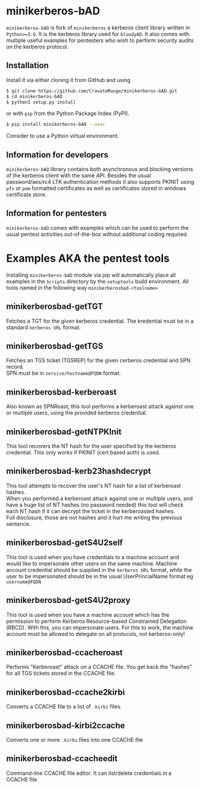 # minikerberos-bAD
`minikerberos-bAD` is fork of `minikerberos` a kerberos client library written in `Python>=3.6`. It is the kerberos library used for `bloodyAD`. It also comes with multiple useful examples for pentesters who wish to perform security audits on the kerberos protocol.  

## Installation

Install it via either cloning it from GitHub and using  

```bash
$ git clone https://github.com/CravateRouge/minikerberos-bAD.git
$ cd minikerberos-bAD
$ python3 setup.py install
```  
  
or with `pip` from the Python Package Index (PyPI).
  
```bash
$ pip install minikerberos-bAD --user
```

Consider to use a Python virtual environment.

## Information for developers
`minikerberos-bAD` library contains both asynchronous and blocking versions of the kerberos client with the same API. Besides the usual password/aes/rc4 LTK authentication methods it also supports PKINIT using `pfx` or `pem` formatted certificates as well as certificates stored in windows certificate store. 

## Information for pentesters
`minikerberos-bAD` comes with examples which can be used to perform the usual pentest activities out-of-the-box without additional coding required.

# Examples AKA the pentest tools
Installing `minikerberos-bAD` module via pip will automatically place all examples in the `Scripts` directory by the `setuptools` build environment. All tools named in the following way `minikerberosbad-<toolname>`

## minikerberosbad-getTGT
Fetches a TGT for the given kerberos credential. The kredential must be in a standard `kerberos URL` format.

## minikerberosbad-getTGS
Fetches an TGS ticket (TGSREP) for the given cerberos credential and SPN record.  
SPN must be in `service/hostname@FQDN` format.

## minikerberosbad-kerberoast
Also known as SPNRoast, this tool performs a kerberoast attack against one or multiple users, using the provided kerberos credential.

## minikerberosbad-getNTPKInit
This tool recovers the NT hash for the user specified by the kerberos credential. This only works if PKINIT (cert based auth) is used.

## minikerberosbad-kerb23hashdecrypt
This tool attempts to recover the user's NT hash for a list of kerberoast hashes.  
When you performed a kerberoast attack against one or multiple users, and have a huge list of NT hashes (no password needed) this tool will check each NT hash if it can decrypt the ticket in the kerberoasted hashes.  
Full disclosure, those are not hashes and it hurt me writing the previous sentence.  

## minikerberosbad-getS4U2self
This tool is used when you have credentials to a machine account and would like to impersonate other users on the same machine. Machine account credential should be supplied in the `kerberos URL` format, while the user to be impersonated should be in the usual UserPrincialName format eg `username@FQDN`

## minikerberosbad-getS4U2proxy
This tool is used when you have a machine account which has the permission to perform Kerberos Resource-based Constrained Delegation (RBCD). With this, you can impersonate users. For this to work, the machine account must be allowed to delegate on all protocols, not kerberos-only!

## minikerberosbad-ccacheroast
Performs "Kerberoast" attack on a CCACHE file. You get back the "hashes" for all TGS tickets stored in the CCACHE file.

## minikerberosbad-ccache2kirbi
Converts a CCACHE file to a list of `.kirbi` files.


## minikerberosbad-kirbi2ccache
Converts one or more `.kirbi` files into one CCACHE file

## minikerberosbad-ccacheedit
Command-line CCACHE file editor. It can list/delete credentials in a CCACHE file.


